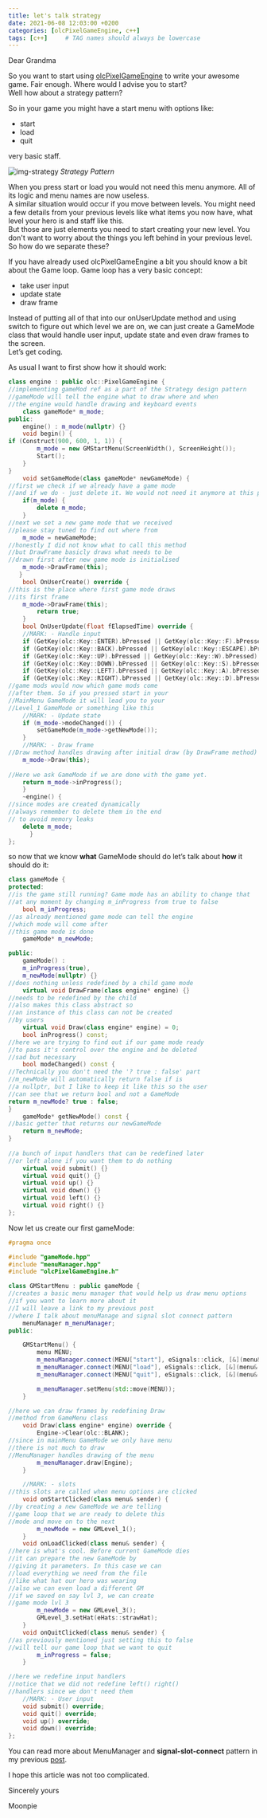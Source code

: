 ```yaml
---
title: let's talk strategy
date: 2021-06-08 12:03:00 +0200
categories: [olcPixelGameEngine, c++]
tags: [c++]     # TAG names should always be lowercase
---
```


Dear Grandma 

So you want to start using 
[olcPixelGameEngine](https://github.com/OneLoneCoder/olcPixelGameEngine) to write your awesome game.
Fair enough. Where would I advise you to start?  
Well how about a strategy pattern?

So in your game you might have a start menu with options like:  
* start
* load
* quit

very basic staff.

![img-strategy](/assets/post_assets/strategy.png)
_Strategy Pattern_

When you press start or load you would not need this menu anymore. All of its logic and menu names are now useless.  
A similar situation would occur if you move between levels. You might need a few details from your previous levels like what
items you now have, what level your hero is and staff like this.   
But those are just elements you need to start creating your new level. You don't want to worry about the things you left behind in your previous level.  
So how do we separate these?

If you have already used olcPixelGameEngine a bit you should know a bit about the Game loop. Game loop has a very basic concept:

* take user input
* update state
* draw frame

Instead of putting all of that into our onUserUpdate method and using switch to figure out which level we are on,
we can just create a GameMode class that would handle user input, update state and even draw frames to the screen.  
Let’s get coding.

As usual I want to first show how it should work:

```c++
class engine : public olc::PixelGameEngine {
//implementing gameMod ref as a part of the Strategy design pattern
//gameMode will tell the engine what to draw where and when
//the engine would handle drawing and keyboard events
    class gameMode* m_mode;
public:
    engine() : m_mode(nullptr) {}
    void begin() {
if (Construct(900, 600, 1, 1)) {
        m_mode = new GMStartMenu(ScreenWidth(), ScreenHeight());
        Start();
    }
}
    void setGameMode(class gameMode* newGameMode) {
//first we check if we already have a game mode
//and if we do - just delete it. We would not need it anymore at this point
    if(m_mode) {
        delete m_mode;
    }
//next we set a new game mode that we received
//please stay tuned to find out where from
    m_mode = newGameMode;
//honestly I did not know what to call this method
//but DrawFrame basicly draws what needs to be
//drawn first after new game mode is initialised
    m_mode->DrawFrame(this);
   }
    bool OnUserCreate() override {
//this is the place where first game mode draws
//its first frame
	m_mode->DrawFrame(this);
    	return true;
    }
    bool OnUserUpdate(float fElapsedTime) override {
    //MARK: - Handle input
    if (GetKey(olc::Key::ENTER).bPressed || GetKey(olc::Key::F).bPressed) m_mode->submit();
    if (GetKey(olc::Key::BACK).bPressed || GetKey(olc::Key::ESCAPE).bPressed || GetKey(olc::Key::E).bPressed) m_mode->quit();
    if (GetKey(olc::Key::UP).bPressed || GetKey(olc::Key::W).bPressed) m_mode->up();
    if (GetKey(olc::Key::DOWN).bPressed || GetKey(olc::Key::S).bPressed) m_mode->down();
    if (GetKey(olc::Key::LEFT).bPressed || GetKey(olc::Key::A).bPressed) m_mode->left();
    if (GetKey(olc::Key::RIGHT).bPressed || GetKey(olc::Key::D).bPressed) m_mode->right();
//game mods would now which game mods come
//after them. So if you pressed start in your
//MainMenu GameMode it will lead you to your
//Level_1 GameMode or something like this
    //MARK: - Update state
    if (m_mode->modeChanged()) {
        setGameMode(m_mode->getNewMode());
    }
    //MARK: - Draw frame
//Draw method handles drawing after initial draw (by DrawFrame method)
    m_mode->Draw(this);
    
//Here we ask GameMode if we are done with the game yet.
    return m_mode->inProgress();
    }
    ~engine() {
//since modes are created dynamically
//always remember to delete them in the end
// to avoid memory leaks
	delete m_mode;
      }
};
```

so now that we know **what** GameMode should do let’s talk about **how** it should do it:

```c++
class gameMode {
protected:
//is the game still running? Game mode has an ability to change that
//at any moment by changing m_inProgress from true to false
    bool m_inProgress;
//as already mentioned game mode can tell the engine
//which mode will come after
//this game mode is done
    gameMode* m_newMode;

public:
    gameMode() : 
    m_inProgress(true),
    m_newMode(nullptr) {}
//does nothing unless redefined by a child game mode
    virtual void DrawFrame(class engine* engine) {}
//needs to be redefined by the child
//also makes this class abstract so
//an instance of this class can not be created
//by users
    virtual void Draw(class engine* engine) = 0;
    bool inProgress() const;
//here we are trying to find out if our game mode ready
//to pass it's control over the engine and be deleted
//sad but necessary
    bool modeChanged() const {
//Technically you don't need the '? true : false' part
//m_newMode will automatically return false if is
//a nullptr, but I like to keep it like this so the user
//can see that we return bool and not a GameMode 
return m_newMode? true : false;
}
    gameMode* getNewMode() const {
//basic getter that returns our newGameMode
    return m_newMode;
}
    
//a bunch of input handlers that can be redefined later
//or left alone if you want them to do nothing
    virtual void submit() {}
    virtual void quit() {}
    virtual void up() {}
    virtual void down() {}
    virtual void left() {}
    virtual void right() {}
};
```
    
    
Now let us create our first gameMode:

```c++
#pragma once

#include "gameMode.hpp"
#include "menuManager.hpp"
#include "olcPixelGameEngine.h"

class GMStartMenu : public gameMode {
//creates a basic menu manager that would help us draw menu options
//if you want to learn more about it
//I will leave a link to my previous post
//where I talk about menuManage and signal slot connect pattern
    menuManager m_menuManager;
public:

    GMStartMenu() {
        menu MENU;
        m_menuManager.connect(MENU["start"], eSignals::click, [&](menu& sender) { this->onStartClicked(sender); });
        m_menuManager.connect(MENU["load"], eSignals::click, [&](menu& sender) { this->onLoadClicked(sender); });
        m_menuManager.connect(MENU["quit"], eSignals::click, [&](menu& sender) { this->onQuitClicked(sender); });

        m_menuManager.setMenu(std::move(MENU));
    }

//here we can draw frames by redefining Draw
//method from GameMenu class
    void Draw(class engine* engine) override {
        Engine->Clear(olc::BLANK);
//since in mainMenu GameMode we only have menu
//there is not much to draw
//MenuManager handles drawing of the menu
        m_menuManager.draw(Engine);
    }

    //MARK: - slots
//this slots are called when menu options are clicked
    void onStartClicked(class menu& sender) {
//by creating a new GameMode we are telling
//game loop that we are ready to delete this
//mode and move on to the next
        m_newMode = new GMLevel_1();
    }
    void onLoadClicked(class menu& sender) {
//here is what's cool. Before current GameMode dies
//it can prepare the new GameMode by
//giving it parameters. In this case we can
//load everything we need from the file
//like what hat our hero was wearing
//also we can even load a different GM
//if we saved on say lvl 3, we can create
//game mode lvl 3 
        m_newMode = new GMLevel_3();
        GMLevel_3.setHat(eHats::strawHat);
    }
    void onQuitClicked(class menu& sender) {
//as previously mentioned just setting this to false
//will tell our game loop that we want to quit
        m_inProgress = false;
    }

//here we redefine input handlers
//notice that we did not redefine left() right()
//handlers since we don't need them 
    //MARK: - User input
    void submit() override;
    void quit() override;
    void up() override;
    void down() override;
};
```

You can read more about MenuManager and **signal-slot-connect** pattern in my previous [post](https://iam1mperec.github.io/blog/posts/options_observer/).

I hope this article was not too complicated.

Sincerely yours

Moonpie
